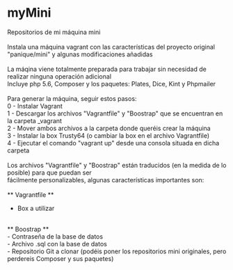 # myMini
Repositorios de mi máquina mini<br/><br/>
Instala una máquina vagrant con las características del proyecto original "panique/mini" y algunas modificaciones añadidas<br/><br/>
La máqina viene totalmente preparada para trabajar sin necesidad de realizar ninguna operación adicional<br/>
Incluye php 5.6, Composer y los paquetes: Plates, Dice, Kint y Phpmailer<br/>
<br/>
Para generar la máquina, seguir estos pasos:<br/>
0 - Instalar Vagrant<br/>
1 - Descargar los archivos "Vagrantfile" y "Boostrap" que se encuentran en la carpeta _vagrant<br/>
2 - Mover ambos archivos a la carpeta donde queréis crear la máquina<br/>
3 - Instalar la box Trusty64 (o cambiar la box en el archivo Vagrantfile)<br/>
4 - Ejecutar el comando "vagrant up" desde una consola situada en dicha carpeta<br/>
<br/>
Los archivos "Vagrantfile" y "Boostrap" están traducidos (en la medida de lo posible) para que puedan ser<br/>
fácilmente personalizables, algunas características importantes son:<br/>
<br/>
** Vagrantfile **<br/>
- Box a utilizar<br/>
<br/>
** Boostrap **<br/>
- Contraseña de la base de datos<br/>
- Archivo .sql con la base de datos<br/>
- Repositorio Git a clonar (podéis poner los repositorios mini originales, pero perdereis Composer y sus paquetes)<br/>

